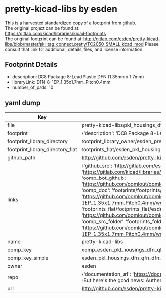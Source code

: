 # pretty-kicad-libs by esden  
This is a harvested standardized copy of a footprint from github.  
The original project can be found at:  
https://gitlab.com/kicad/libraries/kicad-footprints  
The original footprint can be found at:
http://gitlab.com/esden/pretty-kicad-libs/blob/master/pkl_tag_connect.pretty/TC2050_SMALL.kicad_mod
Please consult that link for additional, details, files, and license information.  
## Footprint Details
* description: DC8 Package 8-Lead Plastic DFN (1.35mm x 1.7mm)  
* libraryLink: DFN-8-1EP_1.35x1.7mm_Pitch0.4mm  
* number_of_pads: 10  
## yaml dump  
| Key | Value |  
| --- | --- |  
| file | pretty-kicad-libs/pkl_housings_dfn_qfn.pretty/DFN-8-1EP_1.35x1.7mm_Pitch0.4mm.kicad_mod |  
| footprint | {'description': 'DC8 Package 8-Lead Plastic DFN (1.35mm x 1.7mm)', 'libraryLink': 'DFN-8-1EP_1.35x1.7mm_Pitch0.4mm', 'number_of_pads': 10} |  
| footprint_library_directory | footprint_library_owner/esden_pretty-kicad-libs |  
| footprint_library_directory_flat | footprints_flat/esden_pkl_housings_dfn_qfn_dfn_8_1ep_1_35x1_7mm_pitch0_4mm/working |  
| github_path | http://github.com/esden/pretty-kicad-libs/blob/master/pkl_housings_dfn_qfn.pretty/DFN-8-1EP_1.35x1.7mm_Pitch0.4mm.kicad_mod |  
| links | {'github_src': 'http://gitlab.com/esden/pretty-kicad-libs/blob/master/pkl_tag_connect.pretty/TC2050_SMALL.kicad_mod', 'github_src_repo': 'https://gitlab.com/kicad/libraries/kicad-footprints', 'oomp_bot': 'footprints/esden_pkl_housings_dfn_qfn_dfn_8_1ep_1_35x1_7mm_pitch0_4mm/working', 'oomp_bot_github': 'https://github.com/oomlout/oomlout_oomp_footprint_bot/tree/main/footprints/esden_pkl_housings_dfn_qfn_dfn_8_1ep_1_35x1_7mm_pitch0_4mm/working', 'oomp_doc': 'footprints/footprints/esden/pkl_housings_dfn_qfn/DFN-8-1EP_1.35x1.7mm_Pitch0.4mm/working/', 'oomp_doc_github': 'https://github.com/oomlout/oomlout_oomp_footprint_doc/tree/main/footprints/footprints/esden/pkl_housings_dfn_qfn/DFN-8-1EP_1.35x1.7mm_Pitch0.4mm/working', 'oomp_src_flat': 'footprints_flat/footprints_flat/esden_pkl_housings_dfn_qfn_dfn_8_1ep_1_35x1_7mm_pitch0_4mm/working', 'oomp_src_flat_github': 'https://github.com/oomlout/oomlout_oomp_footprint_src/tree/main/footprints_flat/esden_pkl_housings_dfn_qfn_dfn_8_1ep_1_35x1_7mm_pitch0_4mm/working', 'oomp_src_folder': 'footprints_folder/footprints_folder/esden/pkl_housings_dfn_qfn/DFN-8-1EP_1.35x1.7mm_Pitch0.4mm/working', 'oomp_src_folder_github': 'https://github.com/oomlout/oomlout_oomp_footprint_src/tree/main/footprints_folder/esden/pkl_housings_dfn_qfn/DFN-8-1EP_1.35x1.7mm_Pitch0.4mm/working'} |  
| name | pretty-kicad-libs |  
| oomp_key | oomp_esden_pkl_housings_dfn_qfn_dfn_8_1ep_1_35x1_7mm_pitch0_4mm |  
| oomp_key_simple | esden_pkl_housings_dfn_qfn_dfn_8_1ep_1_35x1_7mm_pitch0_4mm |  
| owner | esden |  
| repo | {'documentation_url': 'https://docs.github.com/rest/overview/resources-in-the-rest-api#rate-limiting', 'message': "API rate limit exceeded for 84.66.173.59. (But here's the good news: Authenticated requests get a higher rate limit. Check out the documentation for more details.)"} |  
| url | http://github.com/esden/pretty-kicad-libs |  

